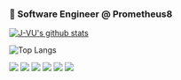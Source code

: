 ### 🍭 Software Engineer @ Prometheus8
[![J-VU's github stats](https://github-readme-stats.vercel.app/api?username=J-VU&custom_title=J-VU&nbsp;Status&count_private=true&theme=ayu-mirage&show_icons=true&hide=stars&hide_border=true)](https://www.linkedin.com/in/joseph-vu-620550a9/)

![Top Langs](https://github-readme-stats.vercel.app/api/top-langs/?username=J-VU&theme=ayu-mirage&hide_border=true&layout=compact)

![](https://img.shields.io/badge/editor-vscode-green?style=for-the-badge&logo=visual-studio-code) ![](https://img.shields.io/badge/code-node.js-green?style=for-the-badge&logo=node.js) ![](https://img.shields.io/badge/code-javascript-green?style=for-the-badge&logo=javascript) ![](https://img.shields.io/badge/framework-ReactJS-green?style=for-the-badge&logo=react) ![](https://img.shields.io/badge/code-TypeScript-green?style=for-the-badge&logo=typescript) ![](https://img.shields.io/badge/software-docker-green?style=for-the-badge&logo=docker)
